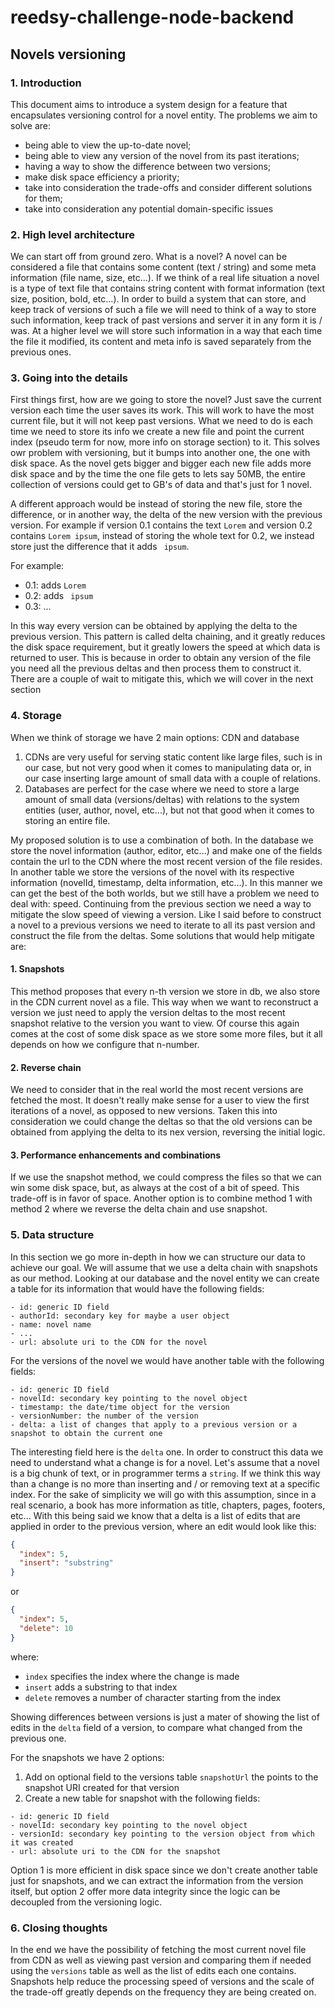 # reedsy-challenge-node-backend
## Novels versioning

### 1. Introduction

This document aims to introduce a system design for a feature that encapsulates versioning control for a novel entity.
The problems we aim to solve are:
- being able to view the up-to-date novel;
- being able to view any version of the novel from its past iterations;
- having a way to show the difference between two versions;
- make disk space efficiency a priority;
- take into consideration the trade-offs and consider different solutions for them;
- take into consideration any potential domain-specific issues


### 2. High level architecture

We can start off from ground zero. What is a novel? A novel can be considered a file that contains some content (text / string) and some meta information (file name, size, etc...).
If we think of a real life situation a novel is a type of text file that contains string content with format information (text size, position, bold, etc...).
In order to build a system that can store, and keep track of versions of such a file we will need to think of a way to store such information, keep track of past versions and server it in any form it is / was.
At a higher level we will store such information in a way that each time the file it modified, its content and meta info is saved separately from the previous ones.

### 3. Going into the details

First things first, how are we going to store the novel? Just save the current version each time the user saves its work. This will work to have the most current file, but it will not keep past versions.
What we need to do is each time we need to store its info we create a new file and point the current index (pseudo term for now, more info on storage section) to it. This solves owr problem with versioning, but it bumps into another one,
the one with disk space. As the novel gets bigger and bigger each new file adds more disk space and by the time the one file gets to lets say 50MB, the entire collection of versions could get to GB's of data and that's just for 1 novel.

A different approach would be instead of storing the new file, store the difference, or in another way, the delta of the new version with the previous version.
For example if version 0.1 contains the text `Lorem` and version 0.2 contains `Lorem ipsum`, instead of storing the whole text for 0.2, we instead store just the difference that it adds ` ipsum`.

For example:
- 0.1: adds `Lorem`
- 0.2: adds ` ipsum`
- 0.3: ...

In this way every version can be obtained by applying the delta to the previous version.
This pattern is called delta chaining, and it greatly reduces the disk space requirement, but it greatly lowers the speed at which data is returned to user. This is because in order to obtain any version of the file you need all the previous deltas and then process them to construct it.
There are a couple of wait to mitigate this, which we will cover in the next section

### 4. Storage

When we think of storage we have 2 main options: CDN and database

1. CDNs are very useful for serving static content like large files, such is in our case, but not very good when it comes to manipulating data or, in our case inserting large amount of small data with a couple of relations.
2. Databases are perfect for the case where we need to store a large amount of small data (versions/deltas) with relations to the system entities (user, author, novel, etc...), but not that good when it comes to storing an entire file.

My proposed solution is to use a combination of both. In the database we store the novel information (author, editor, etc...) and make one of the fields contain the url to the CDN where the most recent version of the file resides.
In another table we store the versions of the novel with its respective information (novelId, timestamp, delta information, etc...). In this manner we can get the best of the both worlds, but we still have a problem we need to deal with: speed.
Continuing from the previous section we need a way to mitigate the slow speed of viewing a version. Like I said before to construct a novel to a previous versions we need to iterate to all its past version and construct the file from the deltas.
Some solutions that would help mitigate are:

#### 1. Snapshots
This method proposes that every n-th version we store in db, we also store in the CDN current novel as a file. This way when we want to reconstruct a version we just need to apply the version deltas to the most recent snapshot relative to the version you want to view.
Of course this again comes at the cost of some disk space as we store some more files, but it all depends on how we configure that n-number.

#### 2. Reverse chain
We need to consider that in the real world the most recent versions are fetched the most. It doesn't really make sense for a user to view the first iterations of a novel, as opposed to new versions.
Taken this into consideration we could change the deltas so that the old versions can be obtained from applying the delta to its nex version, reversing the initial logic.

#### 3. Performance enhancements and combinations
If we use the snapshot method, we could compress the files so that we can win some disk space, but, as always at the cost of a bit of speed. This trade-off is in favor of space.
Another option is to combine method 1 with method 2 where we reverse the delta chain and use snapshot.

### 5. Data structure

In this section we go more in-depth in how we can structure our data to achieve our goal. We will assume that we use a delta chain with snapshots as our method.
Looking at our database and the novel entity we can create a table for its information that would have the following fields:
````
- id: generic ID field
- authorId: secondary key for maybe a user object
- name: novel name
- ...
- url: absolute uri to the CDN for the novel
````

For the versions of the novel we would have another table with the following fields:
````
- id: generic ID field
- novelId: secondary key pointing to the novel object
- timestamp: the date/time object for the version
- versionNumber: the number of the version
- delta: a list of changes that apply to a previous version or a snapshot to obtain the current one
````

The interesting field here is the `delta` one. In order to construct this data we need to understand what a change is for a novel. Let's assume that a novel is a big chunk of text, or in programmer terms a `string`.
If we think this way than a change is no more than inserting and / or removing text at a specific index. For the sake of simplicity we will go with this assumption, since in a real scenario, a book has more information as title, chapters, pages, footers, etc...
With this being said we know that a delta is a list of edits that are applied in order to the previous version, where an edit would look like this:

```json
{
  "index": 5,
  "insert": "substring"
}
```
or
```json
{
  "index": 5,
  "delete": 10
}
```

where:
- `index` specifies the index where the change is made
- `insert` adds a substring to that index
- `delete` removes a number of character starting from the index

Showing differences between versions is just a mater of showing the list of edits in the `delta` field of a version, to compare what changed from the previous one.

For the snapshots we have 2 options:

1. Add on optional field to the versions table `snapshotUrl` the points to the snapshot URI created for that version
2. Create a new table for snapshot with the following fields:
````
- id: generic ID field
- novelId: secondary key pointing to the novel object
- versionId: secondary key pointing to the version object from which it was created
- url: absolute uri to the CDN for the snapshot
````

Option 1 is more efficient in disk space since we don't create another table just for snapshots, and we can extract the information from the version itself, but option 2 offer more data integrity since the logic can be decoupled from the versioning logic.

### 6. Closing thoughts

In the end we have the possibility of fetching the most current novel file from CDN as well as viewing past version and comparing them if needed using the `versions` table as well as the list of edits each one contains.
Snapshots help reduce the processing speed of versions and the scale of the trade-off greatly depends on the frequency they are being created on.
